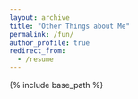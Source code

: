 ```yaml
---
layout: archive
title: "Other Things about Me"
permalink: /fun/
author_profile: true
redirect_from:
  - /resume
---
```


{% include base_path %}
